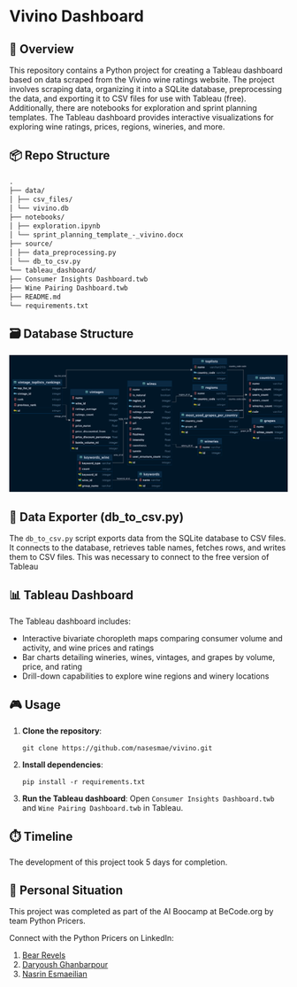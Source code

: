 # Vivino Dashboard

## 📒 Overview

This repository contains a Python project for creating a Tableau dashboard based on data scraped from the Vivino wine ratings website. The project involves scraping data, organizing it into a SQLite database, preprocessing the data, and exporting it to CSV files for use with Tableau (free). Additionally, there are notebooks for exploration and sprint planning templates. The Tableau dashboard provides interactive visualizations for exploring wine ratings, prices, regions, wineries, and more.

## 📦 Repo Structure

```
.
├── data/
│ ├── csv_files/
│ └── vivino.db
├── notebooks/
│ ├── exploration.ipynb
│ └── sprint_planning_template_-_vivino.docx
├── source/
│ ├── data_preprocessing.py
│ └── db_to_csv.py
└── tableau_dashboard/
├── Consumer Insights Dashboard.twb
├── Wine Pairing Dashboard.twb
├── README.md
└── requirements.txt
```

## 🗃️ Database Structure

![Database Diagram](extras/vivino_db_diagram_horizontal.png)

## 🐍 Data Exporter (db_to_csv.py)

The `db_to_csv.py` script exports data from the SQLite database to CSV files. It connects to the database, retrieves table names, fetches rows, and writes them to CSV files. This was necessary to connect to the free version of Tableau

## 📊 Tableau Dashboard

The Tableau dashboard includes:

- Interactive bivariate choropleth maps comparing consumer volume and activity, and wine prices and ratings
- Bar charts detailing wineries, wines, vintages, and grapes by volume, price, and rating
- Drill-down capabilities to explore wine regions and winery locations

## 🎮 Usage

1. **Clone the repository**:
    ```
    git clone https://github.com/nasesmae/vivino.git
    ```

2. **Install dependencies**:
    ```
    pip install -r requirements.txt
    ```

3. **Run the Tableau dashboard**:
    Open `Consumer Insights Dashboard.twb` and `Wine Pairing Dashboard.twb` in Tableau.

## ⏱️ Timeline

The development of this project took 5 days for completion.

## 📌 Personal Situation

This project was completed as part of the AI Boocamp at BeCode.org by team Python Pricers. 

Connect with the Python Pricers on LinkedIn:
1. [Bear Revels](https://www.linkedin.com/in/bear-revels/)
2. [Daryoush Ghanbarpour](https://www.linkedin.com/in/daryoushghanbarpour/)
3. [Nasrin Esmaeilian](https://www.linkedin.com/in/nasrin-esmaeilian-a130022aa/)
